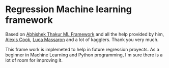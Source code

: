 # Regression Machine learning framework
Based on [Abhishek Thakur ML Framework](https://github.com/abhishekkrthakur/mlframework) and all the help provided by him, [Alexis Cook](https://www.kaggle.com/alexisbcook), [Luca Massaron](https://www.kaggle.com/lucamassaron) and a lot of kagglers. Thank you very much.

This frame work is implemeted to help in future regression proyects. As a beginner in Machine Learning and Python programming, I'm sure there is a lot of room for improving it.


